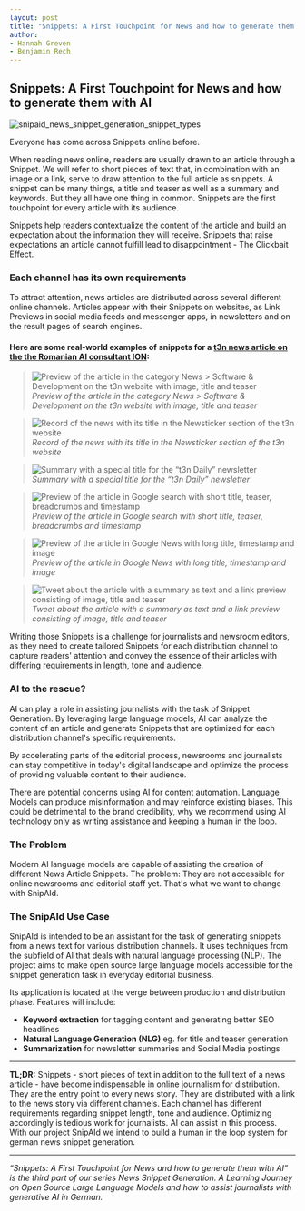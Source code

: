 ```yaml
---
layout: post
title: "Snippets: A First Touchpoint for News and how to generate them with AI"
author:
- Hannah Greven
- Benjamin Rech 
---
```


## Snippets: A First Touchpoint for News and how to generate them with AI

![snipaid_news_snippet_generation_snippet_types](https://user-images.githubusercontent.com/36483428/224952599-a3d2f2d2-25a0-4581-99ae-1ea42e48ff29.jpg)

Everyone has come across Snippets online before.

When reading news online, readers are usually drawn to an article through a Snippet. We will refer to short pieces of text that, in combination with an image or a link, serve to draw attention to the full article as snippets. A snippet can be many things, a title and teaser as well as a summary and keywords. But they all have one thing in common. Snippets are the first touchpoint for every article with its audience.

Snippets help readers contextualize the content of the article and build an expectation about the information they will receive. Snippets that raise expectations an article cannot fulfill lead to disappointment - The Clickbait Effect.

### Each channel has its own requirements

To attract attention, news articles are distributed across several different online channels. Articles appear with their Snippets on websites, as Link Previews in social media feeds and messenger apps, in newsletters and on the result pages of search engines. 

#### Here are some real-world examples of snippets for a [t3n news article on the the Romanian AI consultant ION](https://t3n.de/news/rumaenien-ki-regierungsberater-ion-1538502/):

> ![Preview of the article in the category News > Software & Development on the t3n website with image, title and teaser](https://user-images.githubusercontent.com/36483428/224949204-e2a0570a-f2cd-4f7c-a183-0a5980f91400.png)  
*Preview of the article in the category News > Software & Development on the t3n website with image, title and teaser*

> ![Record of the news with its title in the Newsticker section of the t3n website](https://user-images.githubusercontent.com/36483428/224949210-9cc055f5-fe45-4a89-97c9-d14f26c52d7e.png)  
*Record of the news with its title in the Newsticker section of the t3n website*

> ![Summary with a special title for the “t3n Daily” newsletter](https://user-images.githubusercontent.com/36483428/224949213-a30d667b-4785-4095-8764-62a6b6378025.png)  
*Summary with a special title for the “t3n Daily” newsletter*

> ![Preview of the article in Google search with short title, teaser, breadcrumbs and timestamp](https://user-images.githubusercontent.com/36483428/224949219-76288a14-808f-46d9-93e4-bfc9520b006a.png)  
*Preview of the article in Google search with short title, teaser, breadcrumbs and timestamp*

> ![Preview of the article in Google News with long title, timestamp and image](https://user-images.githubusercontent.com/36483428/224949220-04ecba2f-f96b-4880-8971-02a4af235fff.png)  
*Preview of the article in Google News with long title, timestamp and image*

> ![Tweet about the article with a summary as text and a link preview consisting of image, title and teaser](https://user-images.githubusercontent.com/36483428/224949223-c513d5a1-0af4-47d6-9f45-f91c071e9ba4.png)  
*Tweet about the article with a summary as text and a link preview consisting of image, title and teaser*

Writing those Snippets is a challenge for journalists and newsroom editors, as they need to create tailored Snippets for each distribution channel to capture readers' attention and convey the essence of their articles with differing requirements in length, tone and audience.

### AI to the rescue?

AI can play a role in assisting journalists with the task of Snippet Generation. By leveraging large language models, AI can analyze the content of an article and generate Snippets that are optimized for each distribution channel's specific requirements.

By accelerating parts of the editorial process, newsrooms and journalists can stay competitive in today's digital landscape and optimize the process of providing valuable content to their audience. 

There are potential concerns using AI for content automation. Language Models can produce misinformation and may reinforce existing biases. This could be detrimental to the brand credibility, why we recommend using AI technology only as writing assistance and keeping a human in the loop.

### The Problem

Modern AI language models are capable of assisting the creation of different News Article Snippets. The problem: They are not accessible for online newsrooms and editorial staff yet. That's what we want to change with SnipAId.

### The SnipAId Use Case

SnipAId is intended to be an assistant for the task of generating snippets from a news text for various distribution channels. It uses techniques from the subfield of AI that deals with natural language processing (NLP). The project aims to make open source large language models accessible for the snippet generation task in everyday editorial business.

Its application is located at the verge between production and distribution phase. Features will include:

- **Keyword extraction** for tagging content and generating better SEO headlines  
- **Natural Language Generation (NLG)** eg. for title and teaser generation  
- **Summarization** for newsletter summaries and Social Media postings  

---
**TL;DR:** Snippets - short pieces of text in addition to the full text of a news article - have become indispensable in online journalism for distribution. They are the entry point to every news story. They are distributed with a link to the news story via different channels. Each channel has different requirements regarding snippet length, tone and audience. Optimizing accordingly is tedious work for journalists. AI can assist in this process. With our project SnipAId we intend to build a human in the loop system for german news snippet generation.

---

*“Snippets: A First Touchpoint for News and how to generate them with AI” is the third part of our series News Snippet Generation. A Learning Journey on Open Source Large Language Models and how to assist journalists with generative AI in German.*
